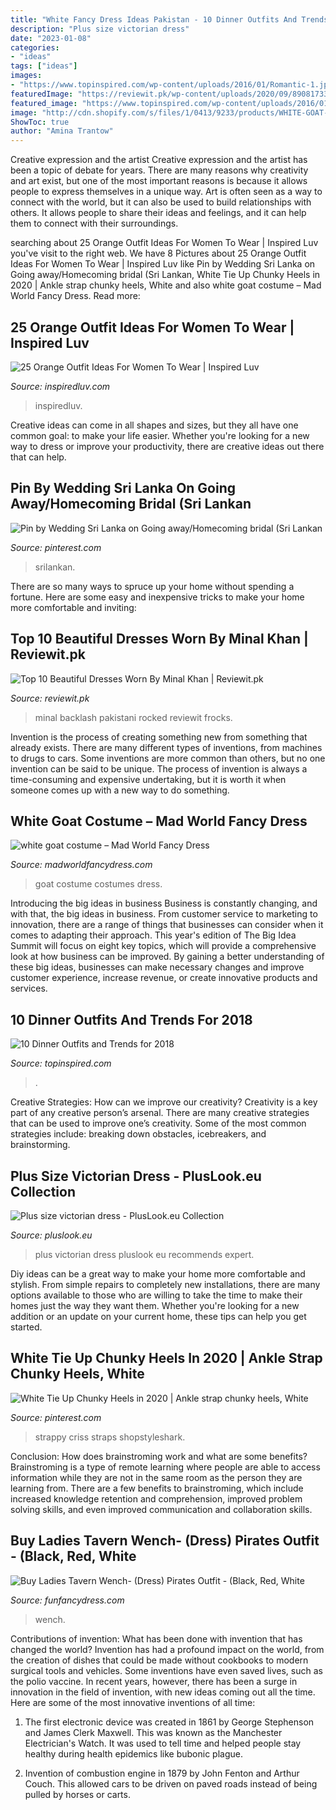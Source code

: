 ```yaml
---
title: "White Fancy Dress Ideas Pakistan - 10 Dinner Outfits And Trends For 2018"
description: "Plus size victorian dress"
date: "2023-01-08"
categories:
- "ideas"
tags: ["ideas"]
images:
- "https://www.topinspired.com/wp-content/uploads/2016/01/Romantic-1.jpg"
featuredImage: "https://reviewit.pk/wp-content/uploads/2020/09/89081733_207613857271282_3091719707082326141_n-570x570.jpg"
featured_image: "https://www.topinspired.com/wp-content/uploads/2016/01/Romantic-1.jpg"
image: "http://cdn.shopify.com/s/files/1/0413/9233/products/WHITE-GOAT-COSTUME-3228_grande.jpeg?v=1409748678"
ShowToc: true
author: "Amina Trantow"
---
```



Creative expression and the artist
Creative expression and the artist has been a topic of debate for years. There are many reasons why creativity and art exist, but one of the most important reasons is because it allows people to express themselves in a unique way. Art is often seen as a way to connect with the world, but it can also be used to build relationships with others. It allows people to share their ideas and feelings, and it can help them to connect with their surroundings.

	

		
searching about 25 Orange Outfit Ideas For Women To Wear | Inspired Luv you've visit to the right web. We have 8 Pictures about 25 Orange Outfit Ideas For Women To Wear | Inspired Luv like Pin by Wedding Sri Lanka on Going away/Homecoming bridal (Sri Lankan, White Tie Up Chunky Heels in 2020 | Ankle strap chunky heels, White and also white goat costume – Mad World Fancy Dress. Read more:
		
    
## 25 Orange Outfit Ideas For Women To Wear | Inspired Luv

<img loading=lazy src="http://www.inspiredluv.com/wp-content/uploads/2016/09/16-Orange-outfit-ideas-For-Women-675x1024.jpg" onerror="this.onerror=null;this.src='https://tse4.mm.bing.net/th?id=OIP.O1RpFECptErPQ3XVHvmDHwHaLP&amp;pid=15.1';" alt="25 Orange Outfit Ideas For Women To Wear | Inspired Luv">

_Source: inspiredluv.com_

>inspiredluv. 

	

Creative ideas can come in all shapes and sizes, but they all have one common goal: to make your life easier. Whether you're looking for a new way to dress or improve your productivity, there are creative ideas out there that can help.

    
## Pin By Wedding Sri Lanka On Going Away/Homecoming Bridal (Sri Lankan

<img loading=lazy src="https://i.pinimg.com/736x/2a/2f/dd/2a2fddaae729b272b3ef7888c04be5e4.jpg" onerror="this.onerror=null;this.src='https://tse1.mm.bing.net/th?id=OIP.hrDYfA3MSwjwq3jVY5tcCQHaLa&amp;pid=15.1';" alt="Pin by Wedding Sri Lanka on Going away/Homecoming bridal (Sri Lankan">

_Source: pinterest.com_

>srilankan. 

	

There are so many ways to spruce up your home without spending a fortune. Here are some easy and inexpensive tricks to make your home more comfortable and inviting:

    
## Top 10 Beautiful Dresses Worn By Minal Khan | Reviewit.pk

<img loading=lazy src="https://reviewit.pk/wp-content/uploads/2020/09/89081733_207613857271282_3091719707082326141_n-570x570.jpg" onerror="this.onerror=null;this.src='https://tse2.mm.bing.net/th?id=OIP.DLKnvJA_VCGhXPFgMkjnaAHaHa&amp;pid=15.1';" alt="Top 10 Beautiful Dresses Worn By Minal Khan | Reviewit.pk">

_Source: reviewit.pk_

>minal backlash pakistani rocked reviewit frocks. 

	

Invention is the process of creating something new from something that already exists. There are many different types of inventions, from machines to drugs to cars. Some inventions are more common than others, but no one invention can be said to be unique. The process of invention is always a time-consuming and expensive undertaking, but it is worth it when someone comes up with a new way to do something.

    
## White Goat Costume – Mad World Fancy Dress

<img loading=lazy src="http://cdn.shopify.com/s/files/1/0413/9233/products/WHITE-GOAT-COSTUME-3228_grande.jpeg?v=1409748678" onerror="this.onerror=null;this.src='https://tse4.mm.bing.net/th?id=OIP.dfHnvid4J8dehqBH7yjVhQAAAA&amp;pid=15.1';" alt="white goat costume – Mad World Fancy Dress">

_Source: madworldfancydress.com_

>goat costume costumes dress. 

	

Introducing the big ideas in business
Business is constantly changing, and with that, the big ideas in business. From customer service to marketing to innovation, there are a range of things that businesses can consider when it comes to adapting their approach. 
This year's edition of The Big Idea Summit will focus on eight key topics, which will provide a comprehensive look at how business can be improved. By gaining a better understanding of these big ideas, businesses can make necessary changes and improve customer experience, increase revenue, or create innovative products and services.

    
## 10 Dinner Outfits And Trends For 2018

<img loading=lazy src="https://www.topinspired.com/wp-content/uploads/2016/01/Romantic-1.jpg" onerror="this.onerror=null;this.src='https://tse3.mm.bing.net/th?id=OIP.dINY-aGTLw4PG9ZuZO-tVgHaLM&amp;pid=15.1';" alt="10 Dinner Outfits and Trends for 2018">

_Source: topinspired.com_

>. 

	

Creative Strategies: How can we improve our creativity?
Creativity is a key part of any creative person’s arsenal. There are many creative strategies that can be used to improve one’s creativity. Some of the most common strategies include: breaking down obstacles, icebreakers, and brainstorming.

    
## Plus Size Victorian Dress - PlusLook.eu Collection

<img loading=lazy src="https://pluslook.eu/wp-content/uploads/951954.jpg" onerror="this.onerror=null;this.src='https://tse3.mm.bing.net/th?id=OIP.P00aIpauaeG8r9LyIBAZRQHaLz&amp;pid=15.1';" alt="Plus size victorian dress - PlusLook.eu Collection">

_Source: pluslook.eu_

>plus victorian dress pluslook eu recommends expert. 

	

Diy ideas can be a great way to make your home more comfortable and stylish. From simple repairs to completely new installations, there are many options available to those who are willing to take the time to make their homes just the way they want them. Whether you're looking for a new addition or an update on your current home, these tips can help you get started.

    
## White Tie Up Chunky Heels In 2020 | Ankle Strap Chunky Heels, White

<img loading=lazy src="https://i.pinimg.com/736x/33/d3/d2/33d3d2352d31213801876d5be792636c.jpg" onerror="this.onerror=null;this.src='https://tse2.mm.bing.net/th?id=OIP.BTfOTlqjXFDOfQB5MddL2AHaJ3&amp;pid=15.1';" alt="White Tie Up Chunky Heels in 2020 | Ankle strap chunky heels, White">

_Source: pinterest.com_

>strappy criss straps shopstyleshark. 

	

Conclusion: How does brainstroming work and what are some benefits?
Brainstroming is a type of remote learning where people are able to access information while they are not in the same room as the person they are learning from. There are a few benefits to brainstroming, which include increased knowledge retention and comprehension, improved problem solving skills, and even improved communication and collaboration skills.

    
## Buy Ladies Tavern Wench- (Dress) Pirates Outfit - (Black, Red, White

<img loading=lazy src="https://www.funfancydress.com/media/catalog/product/cache/1/image/1200x/040ec09b1e35df139433887a97daa66f/s/a/sanc8951_c.jpg" onerror="this.onerror=null;this.src='https://tse3.mm.bing.net/th?id=OIP.wDCOqgcW7SX_q0B3Ey2FgAHaND&amp;pid=15.1';" alt="Buy Ladies Tavern Wench- (Dress) Pirates Outfit - (Black, Red, White">

_Source: funfancydress.com_

>wench. 

	

Contributions of invention: What has been done with invention that has changed the world?
Invention has had a profound impact on the world, from the creation of dishes that could be made without cookbooks to modern surgical tools and vehicles. Some inventions have even saved lives, such as the polio vaccine. In recent years, however, there has been a surge in innovation in the field of invention, with new ideas coming out all the time. Here are some of the most innovative inventions of all time:
1) The first electronic device was created in 1861 by George Stephenson and James Clerk Maxwell. This was known as the Manchester Electrician's Watch. It was used to tell time and helped people stay healthy during health epidemics like bubonic plague.

2) Invention of combustion engine in 1879 by John Fenton and Arthur Couch. This allowed cars to be driven on paved roads instead of being pulled by horses or carts.

